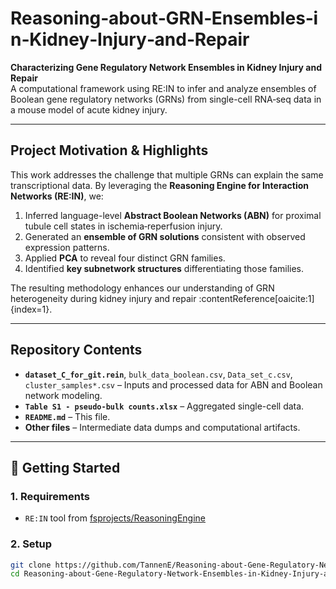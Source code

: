 # Reasoning‑about‑GRN‑Ensembles‑in‑Kidney‑Injury‑and‑Repair

**Characterizing Gene Regulatory Network Ensembles in Kidney Injury and Repair**  
A computational framework using RE:IN to infer and analyze ensembles of Boolean gene regulatory networks (GRNs) from single-cell RNA‑seq data in a mouse model of acute kidney injury.

---

## Project Motivation & Highlights

This work addresses the challenge that multiple GRNs can explain the same transcriptional data. By leveraging the **Reasoning Engine for Interaction Networks (RE:IN)**, we:

1. Inferred language-level **Abstract Boolean Networks (ABN)** for proximal tubule cell states in ischemia‑reperfusion injury.  
2. Generated an **ensemble of GRN solutions** consistent with observed expression patterns.  
3. Applied **PCA** to reveal four distinct GRN families.  
4. Identified **key subnetwork structures** differentiating those families.  

The resulting methodology enhances our understanding of GRN heterogeneity during kidney injury and repair :contentReference[oaicite:1]{index=1}.

---

## Repository Contents

- **`dataset_C_for_git.rein`**, `bulk_data_boolean.csv`, `Data_set_c.csv`, `cluster_samples*.csv` – Inputs and processed data for ABN and Boolean network modeling.  
- **`Table S1 - pseudo-bulk counts.xlsx`** – Aggregated single-cell data.  
- **`README.md`** – This file.  
- **Other files** – Intermediate data dumps and computational artifacts.

---

## 🔧 Getting Started

### 1. Requirements

- `RE:IN` tool from [fsprojects/ReasoningEngine](https://github.com/fsprojects/ReasoningEngine)

### 2. Setup

```bash
git clone https://github.com/TannenE/Reasoning-about-Gene-Regulatory-Network-Ensembles-in-Kidney-Injury-and-Repair.git
cd Reasoning-about-Gene-Regulatory-Network-Ensembles-in-Kidney-Injury-and-Repair
